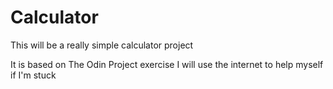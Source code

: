 # Calculator
This will be a really simple calculator project

It is based on The Odin Project exercise
I will use the internet to help myself if I'm stuck
